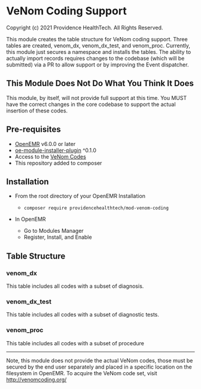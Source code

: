 # VeNom Coding Support

Copyright (c) 2021 Providence HealthTech. All Rights Reserved.

This module creates the table structure for VeNom coding support. Three tables are created, venom_dx, venom_dx_test, and venom_proc. Currently, this module just secures a namespace and installs the tables. The ability to actually import records requires changes to the codebase (which will be submitted) via a PR to allow support or by improving the Event dispatcher.

## This Module Does Not Do What You Think It Does
This module, by itself, will not provide full support at this time. You MUST have the correct changes in the core codebase to support the actual insertion of these codes.

## Pre-requisites

* [OpenEMR](https://github.com/openemr/openemr) v6.0.0 or later
* [oe-module-installer-plugin](https://github.com/openemr/oe-module-installer-plugin) ^0.1.0
* Access to the [VeNom Codes](http://venomcoding.org/)
* This repository added to composer

## Installation
* From the root directory of your OpenEMR Installation

    * ```composer require providencehealthtech/mod-venom-coding```

* In OpenEMR

    * Go to Modules Manager
    * Register, Install, and Enable

## Table Structure

### venom_dx
This table includes all codes with a subset of diagnosis.

### venom_dx_test
This table includes all codes with a subset of diagnostic tests.

### venom_proc
This table includes all codes with a subset of procedure

---

Note, this module does not provide the actual VeNom codes, those must be
secured by the end user separately and placed in a specific location on the
filesystem in OpenEMR. To acquire the VeNom code set, visit
http://venomcoding.org/
